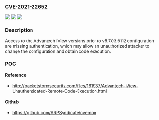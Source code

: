 ### [CVE-2021-22652](https://cve.mitre.org/cgi-bin/cvename.cgi?name=CVE-2021-22652)
![](https://img.shields.io/static/v1?label=Product&message=Advantech%20iView&color=blue)
![](https://img.shields.io/static/v1?label=Version&message=iView%20versions%20prior%20to%20v5.7.03.6112%20&color=brightgreen)
![](https://img.shields.io/static/v1?label=Vulnerability&message=MISSING%20AUTHENTICATION%20FOR%20CRITICAL%20FUNCTION%20CWE-306&color=brightgreen)

### Description

Access to the Advantech iView versions prior to v5.7.03.6112 configuration are missing authentication, which may allow an unauthorized attacker to change the configuration and obtain code execution.

### POC

#### Reference
- http://packetstormsecurity.com/files/161937/Advantech-iView-Unauthenticated-Remote-Code-Execution.html

#### Github
- https://github.com/ARPSyndicate/cvemon

